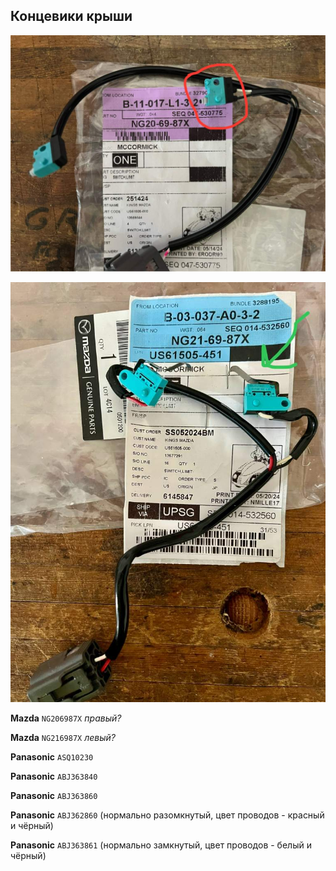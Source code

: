 ## Концевики крыши

![alt text](img/NG206987X.jpg)

![alt text](img/NG216987X.jpg)

__Mazda__ `NG206987X` *правый?*

__Mazda__ `NG216987X` *левый?*

__Panasonic__ `ASQ10230`

__Panasonic__ `ABJ363840`

__Panasonic__ `ABJ363860`

__Panasonic__ `ABJ362860` (нормально разомкнутый, цвет проводов - красный и чёрный)

__Panasonic__ `ABJ363861` (нормально замкнутый, цвет проводов - белый и чёрный)